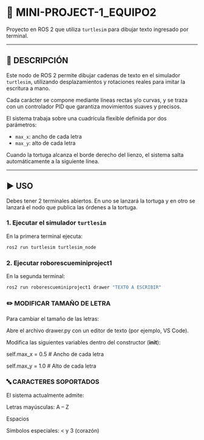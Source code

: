# 🐢 MINI-PROJECT-1_EQUIPO2

Proyecto en ROS 2 que utiliza `turtlesim` para dibujar texto ingresado por terminal.

---

## 📌 DESCRIPCIÓN

Este nodo de ROS 2 permite dibujar cadenas de texto en el simulador `turtlesim`, utilizando desplazamientos y rotaciones reales para imitar la escritura a mano.

Cada carácter se compone mediante líneas rectas y/o curvas, y se traza con un controlador PID que garantiza movimientos suaves y precisos.

El sistema trabaja sobre una cuadrícula flexible definida por dos parámetros:

- `max_x`: ancho de cada letra  
- `max_y`: alto de cada letra  

Cuando la tortuga alcanza el borde derecho del lienzo, el sistema salta automáticamente a la siguiente línea.

---

## ▶️ USO
Debes tener 2 terminales abiertos.
En uno se lanzará la tortuga y en otro se lanzará el nodo que publica las órdenes a la tortuga.

### 1. Ejecutar el simulador `turtlesim`

En la primera terminal ejecuta:

```bash
ros2 run turtlesim turtlesim_node
```

### 2. Ejecutar roborescueminiproject1
En la segunda terminal:

```bash
ros2 run roborescueminiproject1 drawer "TEXTO A ESCRIBIR"
```

### ✏️ MODIFICAR TAMAÑO DE LETRA
Para cambiar el tamaño de las letras:

Abre el archivo drawer.py con un editor de texto (por ejemplo, VS Code).

Modifica las siguientes variables dentro del constructor (__init__):

self.max_x = 0.5  # Ancho de cada letra

self.max_y = 1.0  # Alto de cada letra

### 🔤 CARACTERES SOPORTADOS
El sistema actualmente admite:

Letras mayúsculas: A – Z

Espacios

Símbolos especiales: < y 3 (corazón)


